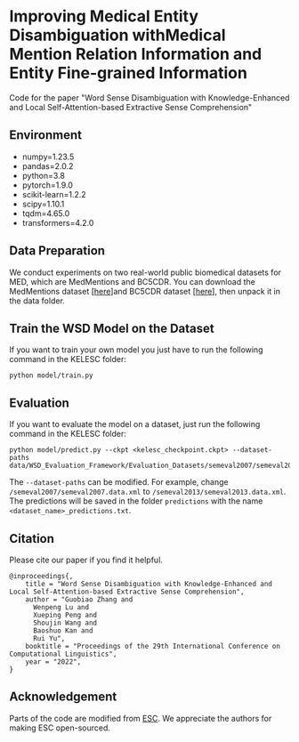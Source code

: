 #  Improving Medical Entity Disambiguation withMedical Mention Relation Information and Entity Fine-grained Information

Code for the  paper "Word Sense Disambiguation with Knowledge-Enhanced and Local Self-Attention-based Extractive Sense Comprehension"

## Environment
- numpy=1.23.5
- pandas=2.0.2
- python=3.8
- pytorch=1.9.0
- scikit-learn=1.2.2
- scipy=1.10.1
- tqdm=4.65.0
- transformers=4.2.0


## Data Preparation
We conduct experiments on two real-world public biomedical datasets for MED, which are MedMentions and BC5CDR. You can download the MedMentions dataset [[here](https://github.com/chanzuckerberg/MedMentions)]and BC5CDR dataset [[here](http://www.biocreative.org/tasks/biocreative-v/track-3-cdr/)], then unpack it in the data folder.
## Train the WSD Model on the Dataset
If you want to train your own model you just have to run the following command in the KELESC folder:
```shell
python model/train.py
```
## Evaluation
If you want to evaluate the model on a dataset, just run the following command in the KELESC folder:
```shell
python model/predict.py --ckpt <kelesc_checkpoint.ckpt> --dataset-paths data/WSD_Evaluation_Framework/Evaluation_Datasets/semeval2007/semeval2007.data.xml 
```
The ```--dataset-paths``` can be modified. For example, change  ```/semeval2007/semeval2007.data.xml``` to ```/semeval2013/semeval2013.data.xml```. The predictions will be saved in the folder ```predictions``` with the name ```<dataset_name>_predictions.txt```.
## Citation
Please cite our paper if you find it helpful.
```
@inproceedings{,
    title = "Word Sense Disambiguation with Knowledge-Enhanced and Local Self-Attention-based Extractive Sense Comprehension",
    author = "Guobiao Zhang and 
      Wenpeng Lu and
      Xueping Peng and
      Shoujin Wang and
      Baoshuo Kan and
      Rui Yu",
    booktitle = "Proceedings of the 29th International Conference on Computational Linguistics",
    year = "2022",
}
```
## Acknowledgement
Parts of the code are modified from [ESC](https://github.com/SapienzaNLP/esc). We appreciate the authors for making ESC open-sourced.


